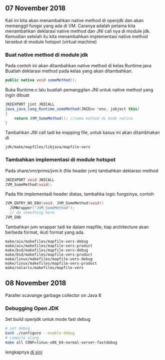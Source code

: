 ## 07 November 2018

Kali ini kita akan menambahkan native method di openjdk dan akan memanggil fungsi yang ada di VM.
Caranya adalah petama kita menambahkan deklarasi native method dan JNI call nya di module jdk. Kemudian setelah itu kita menambahkan implementasi native method tersebut di module hotspot (virtual machine)

### Buat native method di module jdk

Pada contoh ini akan ditambahkan native method di kelas Runtime.java
Buatlah deklarasi method pada kelas yang akan ditambahkan.
```java
public native void someMethod();
```
Buka Runtime.c lalu buatlah pemanggilan JNI untuk native method yang ingin dibuat
```java
JNIEXPORT jint JNICALL
Java_java_lang_Runtime_someMethod(JNIEnv *env, jobject this)
{
    return JVM_SomeMethod(); //nama method di kode native
}
```
Tambahkan JNI call tadi ke mapping file, untuk kasus ini akan ditambhakan di
```
jdk/make/mapfiles/libjava/mapfile-vers
```

### Tambahkan implementasi di module hotspot
Pada share/vm/prims/jvm.h (file header jvm) tambahkan deklarasi method
```c++
JNIEXPORT void JNICALL
JVM_SomeMethod(void);
```

Pada file implementadi header diatas, tambahka logic fungsinya, contoh
```c++
JVM_ENTRY_NO_ENV(void, JVM_SomeMethod(void))
  JVMWrapper("JVM_SomeMethod");
  // do something here
JVM_END
```

Tambahkan jvm wrapper tadi ke dalam mapfile, tiap architecture akan berbeda format, ikuti format yang ada.
```
make/aix/makefiles/mapfile-vers-debug
make/aix/makefiles/mapfile-vers-product
make/bsd/makefiles/mapfile-vers-debug
make/bsd/makefiles/mapfile-vers-product
make/linux/makefiles/mapfile-vers-debug
make/linux/makefiles/mapfile-vers-product
make/solaris/makefiles/mapfile-vers
```

## 08 November 2018
Paraller scavange garbage collector on Java 8
### Debugging Open JDK
Set build openjdk untuk mode fast debug
```bash
# set debug
bash ./configure --enable-debug
# compile ulang
make all CONF=linux-x86_64-normal-server-fastdebug
```

lengkapnya [di sini](https://www.safaribooksonline.com/library/view/openjdk-cookbook/9781849698405/ch08s05.html)